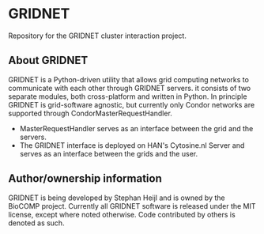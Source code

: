 GRIDNET
=======
Repository for the GRIDNET cluster interaction project.

About GRIDNET
-------------
GRIDNET is a Python-driven utility that allows grid computing networks to communicate
with each other through GRIDNET servers. it consists of two separate modules, both
cross-platform and written in Python. In principle GRIDNET is grid-software agnostic,
but currently only Condor networks are supported through CondorMasterRequestHandler.

* MasterRequestHandler serves as an interface between the grid and the servers.
* The GRIDNET interface is deployed on HAN's Cytosine.nl Server and serves as an
interface between the grids and the user.

Author/ownership information
----------------------------
GRIDNET is being developed by Stephan Heijl and is owned by the BioCOMP project.
Currently all GRIDNET software is released under the MIT license, except where noted
otherwise. Code contributed by others is denoted as such.